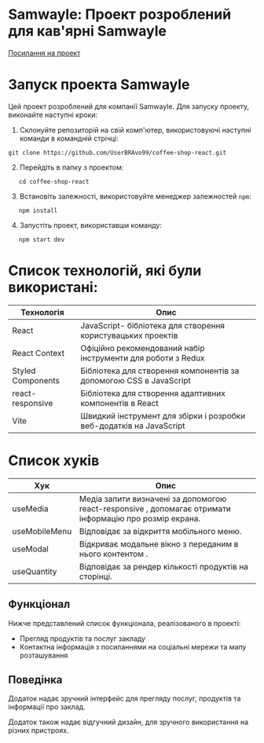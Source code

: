 # Samwayle: Проект розроблений для кав'ярні Samwayle

[Посилання на проект](coffee-shop-react-seven.vercel.app/)

# Запуск проекта Samwayle

Цей проект розроблений для компанії Samwayle. Для запуску проекту, виконайте наступні кроки:

1. Склонуйте репозиторій на свій комп'ютер, використовуючі наступні команди в командній стрічці:

```
git clone https://github.com/UserBRAvo99/coffee-shop-react.git
```

2. Перейдіть в папку з проектом:

```
   cd coffee-shop-react
```

3. Встановіть залежності, використовуйте менеджер залежностей `npm`:

```
   npm install
```

4. Запустіть проект, використавши команду:

```
   npm start dev
```

# Список технологій, які були використані:

| Технологія        | Опис                                                                |
| ----------------- | ------------------------------------------------------------------- |
| React             | JavaScript- бібліотека для створення користувацьких проектів        |
| React Context     | Офіційно рекомендований набір інструменти для роботи з Redux        |
| Styled Components | Бібліотека для створення компонентів за допомогою CSS в JavaScript  |
| react-responsive  | Бібліотека для створення адаптивних компонентів в React             |
| Vite              | Швидкий інструмент для збірки і розробки веб-додатків на JavaScript |

# Список хуків

| Хук           | Опис                                                                                                    |
| ------------- | ------------------------------------------------------------------------------------------------------- |
| useMedia      | Медіа запити визначені за допомогою react-responsive , допомагає отримати інформацію про розмір екрана. |
| useMobileMenu | Відповідає за відкриття мобільного меню.                                                                |
| useModal      | Відкриває модальне вікно з переданим в нього контентом .                                                |
| useQuantity   | Відповідає за рендер кількості продуктів на сторінці.                                                   |

## Функціонал

Нижче представлений список функціонала, реалізованого в проекті:

- Прегляд продуктів та послуг закладу
- Контактна інформація з посиланнями на соціальні мережи та мапу розташування

## Поведінка

Додаток надає зручний інтерфейс для прегляду послуг, продуктів та інформації про заклад.

Додаток також надає відгучний дизайн, для зручного використання на різних пристроях.
